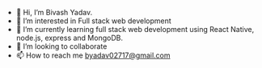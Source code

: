 - 👋 Hi, I’m Bivash Yadav.
- 👀 I’m interested in Full stack web development
- 🌱 I’m currently learning full stack web development using React Native, node.js, express and MongoDB.
- 💞️ I’m looking to collaborate
- 📫 How to reach me byadav02717@gmail.com

<!---
byadav02717/byadav02717 is a ✨ special ✨ repository because its `README.md` (this file) appears on your GitHub profile.
You can click the Preview link to take a look at your changes.
--->
